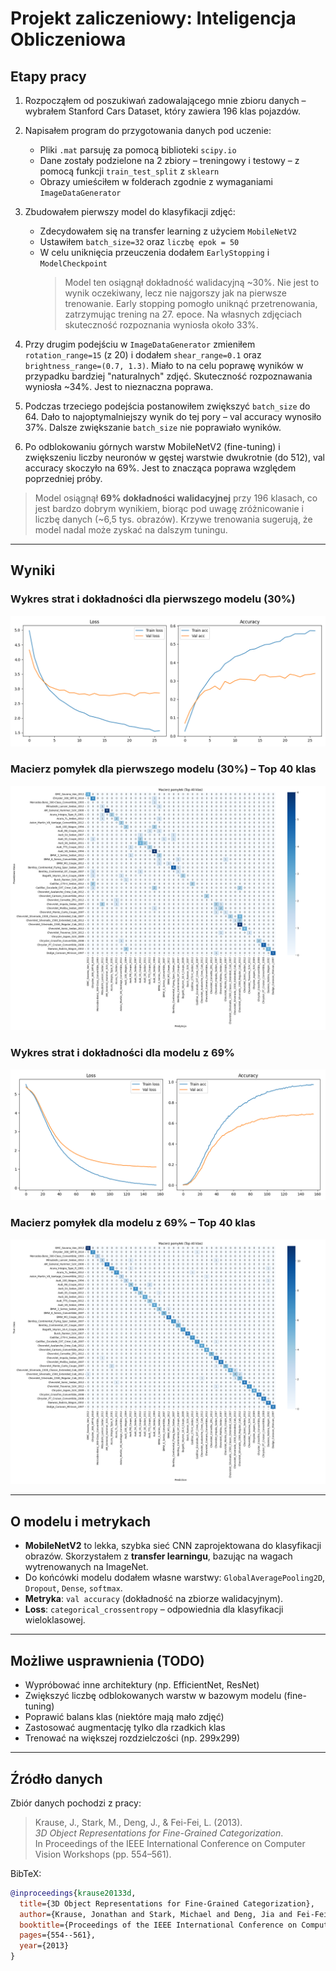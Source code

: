 # Projekt zaliczeniowy: Inteligencja Obliczeniowa

## Etapy pracy

1. Rozpocząłem od poszukiwań zadowalającego mnie zbioru danych – wybrałem Stanford Cars Dataset, który zawiera 196 klas pojazdów.
2. Napisałem program do przygotowania danych pod uczenie:
   - Pliki `.mat` parsuję za pomocą biblioteki `scipy.io`
   - Dane zostały podzielone na 2 zbiory – treningowy i testowy – z pomocą funkcji `train_test_split` z `sklearn`
   - Obrazy umieściłem w folderach zgodnie z wymaganiami `ImageDataGenerator`
3. Zbudowałem pierwszy model do klasyfikacji zdjęć:

   - Zdecydowałem się na transfer learning z użyciem `MobileNetV2`
   - Ustawiłem `batch_size=32` oraz `liczbę epok = 50`
   - W celu uniknięcia przeuczenia dodałem `EarlyStopping` i `ModelCheckpoint`
     > Model ten osiągnął dokładność walidacyjną ~30%. Nie jest to wynik oczekiwany, lecz nie najgorszy jak na pierwsze trenowanie. Early stopping pomogło uniknąć przetrenowania, zatrzymując trening na 27. epoce. Na własnych zdjęciach skuteczność rozpoznania wyniosła około 33%.

4. Przy drugim podejściu w `ImageDataGenerator` zmieniłem `rotation_range=15` (z 20) i dodałem `shear_range=0.1` oraz `brightness_range=(0.7, 1.3)`. Miało to na celu poprawę wyników w przypadku bardziej "naturalnych" zdjęć. Skuteczność rozpoznawania wyniosła ~34%. Jest to nieznaczna poprawa.

5. Podczas trzeciego podejścia postanowiłem zwiększyć `batch_size` do 64. Dało to najoptymalniejszy wynik do tej pory – val accuracy wynosiło 37%. Dalsze zwiększanie `batch_size` nie poprawiało wyników.

6. Po odblokowaniu górnych warstw MobileNetV2 (fine-tuning) i zwiększeniu liczby neuronów w gęstej warstwie dwukrotnie (do 512), val accuracy skoczyło na 69%. Jest to znacząca poprawa względem poprzedniej próby.

> Model osiągnął **69% dokładności walidacyjnej** przy 196 klasach, co jest bardzo dobrym wynikiem, biorąc pod uwagę zróżnicowanie i liczbę danych (~6,5 tys. obrazów). Krzywe trenowania sugerują, że model nadal może zyskać na dalszym tuningu.

---

## Wyniki

### Wykres strat i dokładności dla pierwszego modelu (30%)

![Wykres treningu](model/plots/training_plot1.png)

### Macierz pomyłek dla pierwszego modelu (30%) – Top 40 klas

![Macierz pomyłek](model/plots/maciezBledow1-top40.png)

### Wykres strat i dokładności dla modelu z 69%

![Wykres treningu](model/plots/training_plot5_69p.png)

### Macierz pomyłek dla modelu z 69% – Top 40 klas

![Macierz pomyłek](model/plots/maciezBledow5-top40-69p.png)

---

## O modelu i metrykach

- **MobileNetV2** to lekka, szybka sieć CNN zaprojektowana do klasyfikacji obrazów. Skorzystałem z **transfer learningu**, bazując na wagach wytrenowanych na ImageNet.
- Do końcówki modelu dodałem własne warstwy: `GlobalAveragePooling2D`, `Dropout`, `Dense`, `softmax`.
- **Metryka**: `val accuracy` (dokładność na zbiorze walidacyjnym).
- **Loss**: `categorical_crossentropy` – odpowiednia dla klasyfikacji wieloklasowej.

---

## Możliwe usprawnienia (TODO)

- Wypróbować inne architektury (np. EfficientNet, ResNet)
- Zwiększyć liczbę odblokowanych warstw w bazowym modelu (fine-tuning)
- Poprawić balans klas (niektóre mają mało zdjęć)
- Zastosować augmentację tylko dla rzadkich klas
- Trenować na większej rozdzielczości (np. 299x299)

---

## Źródło danych

Zbiór danych pochodzi z pracy:

> Krause, J., Stark, M., Deng, J., & Fei-Fei, L. (2013).  
> _3D Object Representations for Fine-Grained Categorization_.  
> In Proceedings of the IEEE International Conference on Computer Vision Workshops (pp. 554–561).

BibTeX:

```bibtex
@inproceedings{krause20133d,
  title={3D Object Representations for Fine-Grained Categorization},
  author={Krause, Jonathan and Stark, Michael and Deng, Jia and Fei-Fei, Li},
  booktitle={Proceedings of the IEEE International Conference on Computer Vision Workshops},
  pages={554--561},
  year={2013}
}
```
